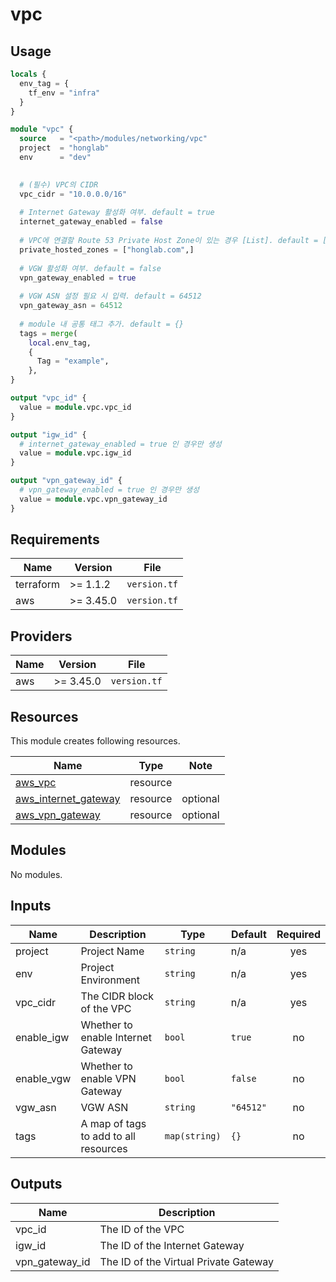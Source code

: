# vpc

## Usage

```tf
locals {
  env_tag = {
    tf_env = "infra"
  }
}

module "vpc" {
  source   = "<path>/modules/networking/vpc"
  project  = "honglab"
  env      = "dev"
  

  # (필수) VPC의 CIDR
  vpc_cidr = "10.0.0.0/16"
  
  # Internet Gateway 활성화 여부. default = true
  internet_gateway_enabled = false
  
  # VPC에 연결할 Route 53 Private Host Zone이 있는 경우 [List]. default = []
  private_hosted_zones = ["honglab.com",]
  
  # VGW 활성화 여부. default = false
  vpn_gateway_enabled = true
  
  # VGW ASN 설정 필요 시 입력. default = 64512
  vpn_gateway_asn = 64512
  
  # module 내 공통 태그 추가. default = {}
  tags = merge(
    local.env_tag,
    {
      Tag = "example",
    },
}

output "vpc_id" {
  value = module.vpc.vpc_id
}

output "igw_id" {
  # internet_gateway_enabled = true 인 경우만 생성
  value = module.vpc.igw_id
}

output "vpn_gateway_id" {
  # vpn_gateway_enabled = true 인 경우만 생성
  value = module.vpc.vpn_gateway_id
}
```
## Requirements

| Name | Version | File |
|------|---------|------|
| terraform | >= 1.1.2 | `version.tf` |
| aws | >= 3.45.0 | `version.tf` |

## Providers

| Name | Version | File |
|------|---------|------|
| aws | >= 3.45.0 | `version.tf` |

## Resources

This module creates following resources.

| Name | Type | Note |
|------|------|------|
| [aws_vpc](https://registry.terraform.io/providers/hashicorp/aws/latest/docs/resources/vpc) | resource | |
| [aws_internet_gateway](https://registry.terraform.io/providers/hashicorp/aws/latest/docs/resources/internet_gateway) | resource | optional |
| [aws_vpn_gateway](https://registry.terraform.io/providers/hashicorp/aws/latest/docs/resources/vpn_gateway) | resource |  optional |

## Modules

No modules.

## Inputs

| Name | Description | Type | Default | Required |
|------|-------------|------|---------|:--------:|
| project | Project Name | `string` | n/a | yes |
| env | Project Environment | `string` | n/a | yes |
| vpc_cidr | The CIDR block of the VPC | `string` | n/a | yes |
| enable_igw | Whether to enable Internet Gateway | `bool` | `true` | no |
| enable_vgw | Whether to enable VPN Gateway | `bool` | `false` | no |
| vgw_asn | VGW ASN | `string` | `"64512"` | no |
| tags | A map of tags to add to all resources | `map(string)` | `{}` | no |


## Outputs

| Name | Description |
|------|-------------|
| vpc_id | The ID of the VPC |
| igw_id | The ID of the Internet Gateway |
| vpn_gateway_id | The ID of the Virtual Private Gateway |

